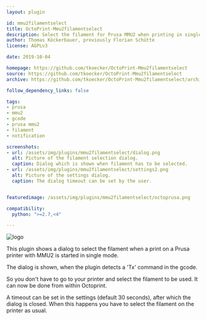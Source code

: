 ```yaml
---
layout: plugin

id: mmu2filamentselect
title: OctoPrint-Mmu2filamentselect
description: Select the filament for Prusa MMU2 when printing in single mode.
author: Thomas Köckerbauer, previously Florian Schütte
license: AGPLv3

date: 2019-10-04

homepage: https://github.com/tkoecker/OctoPrint-Mmu2filamentselect
source: https://github.com/tkoecker/OctoPrint-Mmu2filamentselect
archive: https://github.com/tkoecker/OctoPrint-Mmu2filamentselect/archive/master.zip

follow_dependency_links: false

tags:
- prusa
- mmu2
- gcode
- prusa mmu2
- filament
- notification

screenshots:
- url: /assets/img/plugins/mmu2filamentselect/dialog.png
  alt: Picture of the filament selection dialog.
  caption: Dialog which is shown when filament has to be selected.
- url: /assets/img/plugins/mmu2filamentselect/settings2.png
  alt: Picture of the settings dialog.
  caption: The dialog timeout can be set by the user.


featuredimage: /assets/img/plugins/mmu2filamentselect/octoprusa.png

compatibility:
  python: ">=2.7,<4"

---
```


![logo](/assets/img/plugins/mmu2filamentselect/octoprusa.png)

This plugin shows a dialog to select the filament when a print on a Prusa printer with MMU2 is started in single mode.

The dialog is shown, when the plugin detects a 'Tx' command in the gcode.

So you don't have to go to your printer and select the filament to be used. It can now be done from within Octoprint.

A timeout can be set in the settings (default 30 seconds), after which the dialog is closed. When this happens you have to select the filament on the printer as usual.
